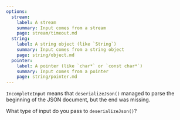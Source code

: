 ```yaml
---
options:
  stream:
    label: A stream
    summary: Input comes from a stream
    page: stream/timeout.md
  string:
    label: A string object (like `String`)
    summary: Input comes from a string object
    page: string/object.md
  pointer:
    label: A pointer (like `char*` or `const char*`)
    summary: Input comes from a pointer
    page: string/pointer.md
---
```


`IncompleteInput` means that `deserializeJson()` managed to parse the beginning of the JSON document, but the end was missing.

What type of input do you pass to `deserializeJson()`?
